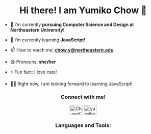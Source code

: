 <h1 align="center"> Hi there! I am Yumiko Chow 🌱 </h1>


- 🔭 I’m currently **pursuing Computer Science and Design at Northeastern University!**

- 🌱 I’m currently learning **JavaScript!**

- 📫 How to reach me: **chow.y@northeastern.edu**

- 😄 Pronouns: **she/her**

- ⚡ Fun fact: I love cats!

- 🏳️‍🌈 Right now, I am looking forward to learning JavaScript!


<section align="center">
<h3 align="center">Connect with me!</h3>
<a href="https://twitter.com/ChowYumiko" target="blank"><img align="center" src="https://raw.githubusercontent.com/rahuldkjain/github-profile-readme-generator/master/src/images/icons/Social/twitter.svg" alt="ChowYumiko" height="30" width="40" /></a>
<a href="https://www.linkedin.com/in/yumiko-chow-463b0b207/" target="blank"><img align="center" src="https://raw.githubusercontent.com/rahuldkjain/github-profile-readme-generator/master/src/images/icons/Social/linked-in-alt.svg" alt="yumiko_chow" height="30" width="40" /></a>
</section>

<h3 align="center">Languages and Tools:</h3>
